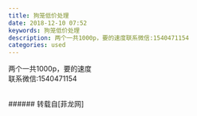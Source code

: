 ```yaml
---
title: 狗笼低价处理
date: 2018-12-10 07:52
keywords: 狗笼低价处理
description: 两个一共1000p，要的速度联系微信:1540471154
categories: used
---
```

<td class="t_f" id="postmessage_2439476">

两个一共1000p，要的速度<br/>
联系微信:1540471154<br/>
<img alt="" border="0" class="zoom" data-cf-modified-458f242c08f4062d1980774b-="" file="http://www.flw.ph/data/appbyme/upload/image/201812/10/E6DFPe43gXFy.jpg" id="aimg_FN31n" lazyloadthumb="1" onclick="" onmouseover="" src="http://www.flw.ph/data/appbyme/upload/image/201812/10/E6DFPe43gXFy.jpg"/><br/>
<br/>
</td>
###### 转载自[菲龙网]